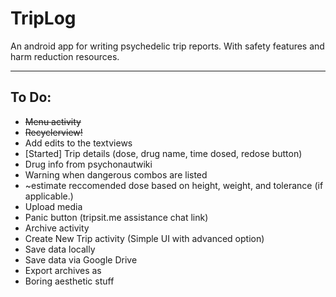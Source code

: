 # TripLog
An android app for writing psychedelic trip reports. With safety features and harm reduction resources.

------
## To Do:
* ~~Menu activity~~
* ~~Recyclerview!~~
* Add edits to the textviews
* [Started] Trip details (dose, drug name, time dosed, redose button)
* Drug info from psychonautwiki
* Warning when dangerous combos are listed
* ~estimate reccomended dose based on height, weight, and tolerance (if applicable.)
* Upload media
* Panic button (tripsit.me assistance chat link)
* Archive activity
* Create New Trip activity (Simple UI with advanced option)
* Save data locally
* Save data via Google Drive
* Export archives as 
* Boring aesthetic stuff
